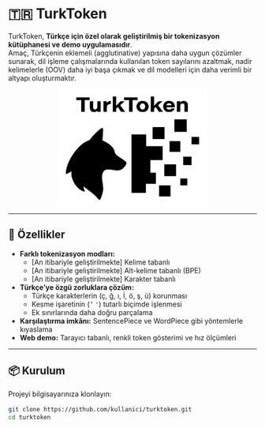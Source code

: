 # 🇹🇷 TurkToken

TurkToken, **Türkçe için özel olarak geliştirilmiş bir tokenizasyon kütüphanesi ve demo uygulamasıdır**.  
Amaç, Türkçenin eklemeli (agglutinative) yapısına daha uygun çözümler sunarak, dil işleme çalışmalarında kullanılan token sayılarını azaltmak, nadir kelimelerle (OOV) daha iyi başa çıkmak ve dil modelleri için daha verimli bir altyapı oluşturmaktır.

<p align="center">
  <img src="assets/cover.png" alt="TurkToken" width="300">
</p>

---

## 🚀 Özellikler

- **Farklı tokenizasyon modları:**
  - [An itibariyle geliştirilmekte] Kelime tabanlı
  - [An itibariyle geliştirilmekte] Alt-kelime tabanlı (BPE)
  - [An itibariyle geliştirilmekte] Karakter tabanlı
- **Türkçe’ye özgü zorluklara çözüm:**
  - Türkçe karakterlerin (ç, ğ, ı, İ, ö, ş, ü) korunması
  - Kesme işaretinin (`’` `'`) tutarlı biçimde işlenmesi
  - Ek sınırlarında daha doğru parçalama
- **Karşılaştırma imkânı:** SentencePiece ve WordPiece gibi yöntemlerle kıyaslama
- **Web demo:** Tarayıcı tabanlı, renkli token gösterimi ve hız ölçümleri

---

## 📦 Kurulum

Projeyi bilgisayarınıza klonlayın:

```bash
git clone https://github.com/kullanici/turktoken.git
cd turktoken
